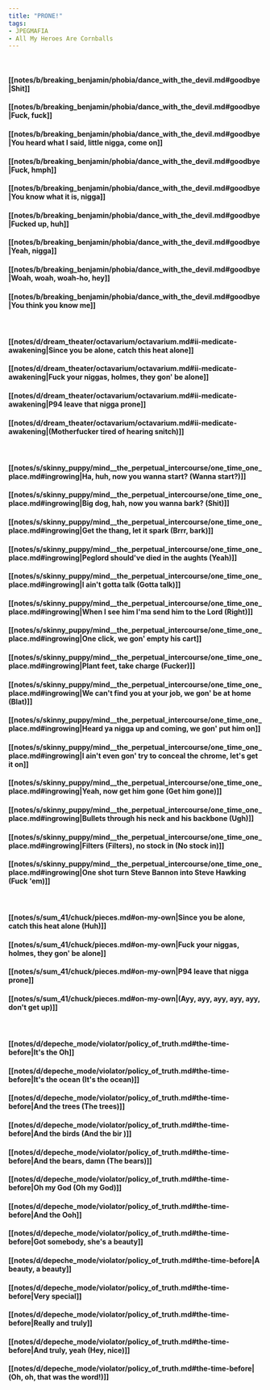 ```yaml
---
title: "PRONE!"
tags:
- JPEGMAFIA
- All My Heroes Are Cornballs
---
```

&nbsp;
#### [[notes/b/breaking_benjamin/phobia/dance_with_the_devil.md#goodbye|Shit]]
#### [[notes/b/breaking_benjamin/phobia/dance_with_the_devil.md#goodbye|Fuck, fuck]]
#### [[notes/b/breaking_benjamin/phobia/dance_with_the_devil.md#goodbye|You heard what I said, little nigga, come on]]
#### [[notes/b/breaking_benjamin/phobia/dance_with_the_devil.md#goodbye|Fuck, hmph]]
#### [[notes/b/breaking_benjamin/phobia/dance_with_the_devil.md#goodbye|You know what it is, nigga]]
#### [[notes/b/breaking_benjamin/phobia/dance_with_the_devil.md#goodbye|Fucked up, huh]]
#### [[notes/b/breaking_benjamin/phobia/dance_with_the_devil.md#goodbye|Yeah, nigga]]
#### [[notes/b/breaking_benjamin/phobia/dance_with_the_devil.md#goodbye|Woah, woah, woah-ho, hey]]
#### [[notes/b/breaking_benjamin/phobia/dance_with_the_devil.md#goodbye|You think you know me]]
&nbsp;
#### [[notes/d/dream_theater/octavarium/octavarium.md#ii-medicate-awakening|Since you be alone, catch this heat alone]]
#### [[notes/d/dream_theater/octavarium/octavarium.md#ii-medicate-awakening|Fuck your niggas, holmes, they gon' be alone]]
#### [[notes/d/dream_theater/octavarium/octavarium.md#ii-medicate-awakening|P94 leave that nigga prone]]
#### [[notes/d/dream_theater/octavarium/octavarium.md#ii-medicate-awakening|(Motherfucker tired of hearing snitch)]]
&nbsp;
#### [[notes/s/skinny_puppy/mind__the_perpetual_intercourse/one_time_one_place.md#ingrowing|Ha, huh, now you wanna start? (Wanna start?)]]
#### [[notes/s/skinny_puppy/mind__the_perpetual_intercourse/one_time_one_place.md#ingrowing|Big dog, hah, now you wanna bark? (Shit)]]
#### [[notes/s/skinny_puppy/mind__the_perpetual_intercourse/one_time_one_place.md#ingrowing|Get the thang, let it spark (Brrr, bark)]]
#### [[notes/s/skinny_puppy/mind__the_perpetual_intercourse/one_time_one_place.md#ingrowing|Peglord should've died in the aughts (Yeah)]]
#### [[notes/s/skinny_puppy/mind__the_perpetual_intercourse/one_time_one_place.md#ingrowing|I ain't gotta talk (Gotta talk)]]
#### [[notes/s/skinny_puppy/mind__the_perpetual_intercourse/one_time_one_place.md#ingrowing|When I see him I'ma send him to the Lord (Right)]]
#### [[notes/s/skinny_puppy/mind__the_perpetual_intercourse/one_time_one_place.md#ingrowing|One click, we gon' empty his cart]]
#### [[notes/s/skinny_puppy/mind__the_perpetual_intercourse/one_time_one_place.md#ingrowing|Plant feet, take charge (Fucker)]]
#### [[notes/s/skinny_puppy/mind__the_perpetual_intercourse/one_time_one_place.md#ingrowing|We can't find you at your job, we gon' be at home (Blat)]]
#### [[notes/s/skinny_puppy/mind__the_perpetual_intercourse/one_time_one_place.md#ingrowing|Heard ya nigga up and coming, we gon' put him on]]
#### [[notes/s/skinny_puppy/mind__the_perpetual_intercourse/one_time_one_place.md#ingrowing|I ain't even gon' try to conceal the chrome, let's get it on]]
#### [[notes/s/skinny_puppy/mind__the_perpetual_intercourse/one_time_one_place.md#ingrowing|Yeah, now get him gone (Get him gone)]]
#### [[notes/s/skinny_puppy/mind__the_perpetual_intercourse/one_time_one_place.md#ingrowing|Bullets through his neck and his backbone (Ugh)]]
#### [[notes/s/skinny_puppy/mind__the_perpetual_intercourse/one_time_one_place.md#ingrowing|Filters (Filters), no stock in (No stock in)]]
#### [[notes/s/skinny_puppy/mind__the_perpetual_intercourse/one_time_one_place.md#ingrowing|One shot turn Steve Bannon into Steve Hawking (Fuck 'em)]]
&nbsp;
#### [[notes/s/sum_41/chuck/pieces.md#on-my-own|Since you be alone, catch this heat alone (Huh)]]
#### [[notes/s/sum_41/chuck/pieces.md#on-my-own|Fuck your niggas, holmes, they gon' be alone]]
#### [[notes/s/sum_41/chuck/pieces.md#on-my-own|P94 leave that nigga prone]]
#### [[notes/s/sum_41/chuck/pieces.md#on-my-own|(Ayy, ayy, ayy, ayy, ayy, don't get up)]]
&nbsp;
#### [[notes/d/depeche_mode/violator/policy_of_truth.md#the-time-before|It's the  Oh]]
#### [[notes/d/depeche_mode/violator/policy_of_truth.md#the-time-before|It's the ocean (It's the ocean)]]
#### [[notes/d/depeche_mode/violator/policy_of_truth.md#the-time-before|And the trees (The trees)]]
#### [[notes/d/depeche_mode/violator/policy_of_truth.md#the-time-before|And the birds (And the bir )]]
#### [[notes/d/depeche_mode/violator/policy_of_truth.md#the-time-before|And the bears, damn (The bears)]]
#### [[notes/d/depeche_mode/violator/policy_of_truth.md#the-time-before|Oh my God (Oh my God)]]
#### [[notes/d/depeche_mode/violator/policy_of_truth.md#the-time-before|And the   Ooh]]
#### [[notes/d/depeche_mode/violator/policy_of_truth.md#the-time-before|Got somebody, she's a beauty]]
#### [[notes/d/depeche_mode/violator/policy_of_truth.md#the-time-before|A beauty, a beauty]]
#### [[notes/d/depeche_mode/violator/policy_of_truth.md#the-time-before|Very special]]
#### [[notes/d/depeche_mode/violator/policy_of_truth.md#the-time-before|Really and truly]]
#### [[notes/d/depeche_mode/violator/policy_of_truth.md#the-time-before|And truly, yeah (Hey, nice)]]
#### [[notes/d/depeche_mode/violator/policy_of_truth.md#the-time-before|(Oh, oh, that was the word!)]]
